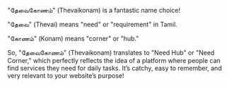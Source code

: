 "தேவைகோணம்" (Thevaikonam) is a fantastic name choice!

"தேவை" (Thevai) means "need" or "requirement" in Tamil.

"கோணம்" (Konam) means "corner" or "hub."

So, "தேவைகோணம்" (Thevaikonam) translates to "Need Hub" or "Need Corner," which perfectly reflects the idea of a platform where people can find services they need for daily tasks. It’s catchy, easy to remember, and very relevant to your website’s purpose!
